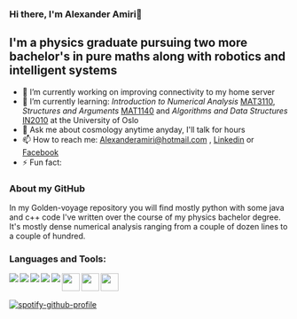 ### Hi there, I'm Alexander Amiri👋

## I'm a physics graduate pursuing two more bachelor's in pure maths along with robotics and intelligent systems
- 🔭 I’m currently working on improving connectivity to my home server
- 🌱 I’m currently learning: *Introduction to Numerical Analysis* [MAT3110], *Structures and Arguments* [MAT1140] and *Algorithms and Data Structures* [IN2010] at the University of Oslo 
- 💬 Ask me about cosmology anytime anyday, I'll talk for hours
- 📫 How to reach me: Alexanderamiri@hotmail.com , [Linkedin] or [Facebook]
- ⚡ Fun fact:


### About my GitHub
In my Golden-voyage repository you will find mostly python with some java and c++ code I've written over the course of my physics bachelor degree. It's mostly dense numerical analysis ranging from a couple of dozen lines to a couple of hundred.



### Languages and Tools:

<img align="left" src="https://img.shields.io/badge/python%20-%2314354C.svg?&style=for-the-badge&logo=python&logoColor=white"/>
<img align="left" src="https://img.shields.io/badge/c++%20-%2300599C.svg?&style=for-the-badge&logo=c%2B%2B&ogoColor=white"/>
<img align="left" src="https://img.shields.io/badge/c%23%20-%23239120.svg?&style=for-the-badge&logo=c-sharp&logoColor=white"/>
<img align="left" src="https://img.shields.io/badge/java-%23ED8B00.svg?&style=for-the-badge&logo=java&logoColor=white"/>
<img align="left" src="https://img.shields.io/badge/github%20-%23121011.svg?&style=for-the-badge&logo=github&logoColor=white"/>



<img align="left" height="32" width="32" src="https://simpleicons.org/icons/visualstudio.svg" />

<img align="left" height="32" width="32" src="https://raw.githubusercontent.com/simple-icons/simple-icons/develop/icons/intellijidea.svg" />

<img align="left" height="32" width="32" src="https://raw.githubusercontent.com/simple-icons/simple-icons/develop/icons/pycharm.svg" />

<br />
<br />

[![spotify-github-profile](https://spotify-github-profile.vercel.app/api/view?uid=alimathers&cover_image=false)](https://github.com/kittinan/spotify-github-profile)

[Linkedin]: https://www.linkedin.com/in/alexander-amiri-43256619b/
[Facebook]: https://www.facebook.com/DagAlexander
[MAT3110]: https://www.uio.no/studier/emner/matnat/math/MAT3110/index-eng.html
[MAT1140]: https://www.uio.no/studier/emner/matnat/math/MAT1140/index-eng.html
[IN2010]: https://www.uio.no/studier/emner/matnat/ifi/IN2010/index-eng.html
